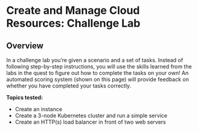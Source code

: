 # Create and Manage Cloud Resources: Challenge Lab

## Overview
In a challenge lab you’re given a scenario and a set of tasks. Instead of following step-by-step instructions, you will use the skills learned from the labs in the quest to figure out how to complete the tasks on your own! An automated scoring system (shown on this page) will provide feedback on whether you have completed your tasks correctly.

**Topics tested:**

 - Create an instance
 - Create a 3-node Kubernetes cluster and run a simple service
 - Create an HTTP(s) load balancer in front of two web servers

